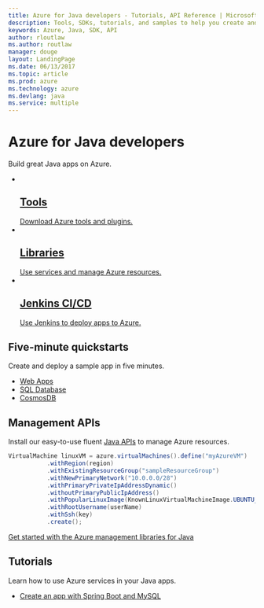 ```yaml
---
title: Azure for Java developers - Tutorials, API Reference | Microsoft Docs
description: Tools, SDKs, tutorials, and samples to help you create and deploy Java apps to Azure.
keywords: Azure, Java, SDK, API
author: rloutlaw
ms.author: routlaw
manager: douge
layout: LandingPage
ms.date: 06/13/2017
ms.topic: article
ms.prod: azure
ms.technology: azure
ms.devlang: java
ms.service: multiple
---
```


# Azure for Java developers

Build great Java apps on Azure.

<ul class="cardsY panelContent">
    <li>
        <a href="java-azure-tools.md">
            <div class="cardSize">
                <div class="cardPadding">
                    <div class="card">
                        <div class="cardImageOuter">
                            <div class="cardImage">
                                <img src="https://docs.microsoft.com/media/common/i_tools.svg" alt="" />
                            </div>
                        </div>
                        <div class="cardText">
                            <h2>Tools</h2>
                            Download Azure tools and plugins.
                        </div>
                    </div>
                </div>
            </div>
        </a>
    </li>
    <li>
        <a href="java-sdk-azure-install.md">
            <div class="cardSize">
                <div class="cardPadding">
                    <div class="card">
                        <div class="cardImageOuter">
                            <div class="cardImage">
                                <img src="https://docs.microsoft.com/media/common/i_reference.svg" alt="" />
                            </div>
                        </div>
                        <div class="cardText">
                            <h2>Libraries</h2>
                            Use services and manage Azure resources.
                        </div>
                    </div>
                </div>
            </div>
        </a>
    </li>
    <li>
        <a href="/azure/virtual-machines/linux/tutorial-jenkins-github-docker-cicd">
            <div class="cardSize">
                <div class="cardPadding">
                    <div class="card">
                        <div class="cardImageOuter">
                            <div class="cardImage">
                                <img src="https://docs.microsoft.com/media/common/i_deploy.svg" alt="" />
                            </div>
                        </div>
                        <div class="cardText">
                            <h2>Jenkins CI/CD</h2>
                            Use Jenkins to deploy apps to Azure.
                        </div>
                    </div>
                </div>
            </div>
        </a>
    </li>
</ul>

## Five-minute quickstarts
Create and deploy a sample app in five minutes.
<ul class="noBullet">
   <li><a href="https://docs.microsoft.com/azure/app-service-web/app-service-web-get-started-java">Web Apps</a></li>
   <li><a href="https://docs.microsoft.com/azure/sql-database/sql-database-connect-query-java">SQL Database</a></li>
   <li><a href="https://docs.microsoft.com/azure/cosmos-db/create-documentdb-java">CosmosDB</a></li>
</ul>

## Management APIs

Install our easy-to-use fluent [Java APIs](java-sdk-azure-install.md#management) to manage Azure resources.

```java
VirtualMachine linuxVM = azure.virtualMachines().define("myAzureVM")
           .withRegion(region)
           .withExistingResourceGroup("sampleResourceGroup")
           .withNewPrimaryNetwork("10.0.0.0/28")
           .withPrimaryPrivateIpAddressDynamic()
           .withoutPrimaryPublicIpAddress()
           .withPopularLinuxImage(KnownLinuxVirtualMachineImage.UBUNTU_SERVER_16_04_LTS)
           .withRootUsername(userName)
           .withSsh(key)
           .create();
 ```

[Get started with the Azure management libraries for Java](java-sdk-azure-get-started.md)

## Tutorials

Learn how to use Azure services in your Java apps.

<ul class="noBullet">
    <li><a href="https://docs.microsoft.com/azure/app-service-web/app-service-web-tutorial-java-mysql">Create an app with Spring Boot and MySQL</a></li>
</ul>
